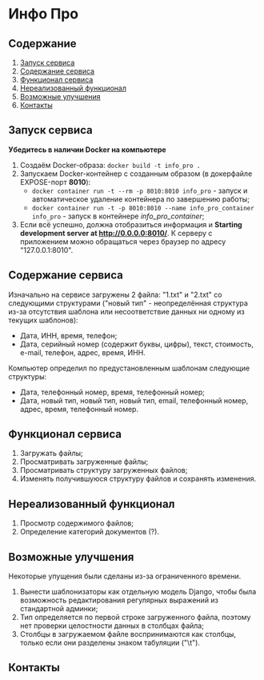 # Инфо Про

## Содержание

1. [Запуск сервиса](#setup)
2. [Содержание сервиса](#contents)
3. [Функционал сервиса](#features)
4. [Нереализованный функционал](#todo)
5. [Возможные улучшения](#fixes)
6. [Контакты](#contacts)

<a name="setup"></a>
## Запуск сервиса

**Убедитесь в наличии Docker на компьютере**
1. Создаём Docker-образа:
`docker build -t info_pro .`
2. Запускаем Docker-контейнер с созданным образом (в докерфайле EXPOSE-порт **8010**):
    * `docker container run -t --rm -p 8010:8010 info_pro` - запуск и автоматическое удаление контейнера по завершению работы;
    * `docker container run -t -p 8010:8010 --name info_pro_container info_pro` - запуск в контейнере *info_pro_container*;
3. Если всё успешно, должна отобразиться информация и **Starting development server at http://0.0.0.0:8010/**. К серверу с приложением можно обращаться через браузер по адресу "127.0.0.1:8010".

<a name="contents"></a>
## Содержание сервиса

Изначально на сервисе загружены 2 файла: "1.txt" и "2.txt" со следующими структурами ("новый тип" - неопределённая структура из-за отсутствия шаблона или несоответствие данных ни одному из текущих шаблонов):

* Дата, ИНН, время, телефон;
* Дата, серийный номер (содержит буквы, цифры), текст, стоимость, e-mail, телефон, адрес, время, ИНН.

Компьютер определил по предустановленным шаблонам следующие структуры:
* Дата, телефонный номер, время, телефонный номер;
* Дата, новый тип, новый тип, новый тип, email, телефонный номер, адрес, время, телефонный номер.

<a name="features"></a>
## Функционал сервиса

1. Загружать файлы;
2. Просматривать загруженные файлы;
3. Просматривать структуру загруженных файлов;
4. Изменять получившуюся структуру файлов и сохранять изменения.

<a name="todo"></a>
## Нереализованный функционал

1. Просмотр содержимого файлов;
2. Определение категорий документов (?).

<a name="fixes"></a>
## Возможные улучшения

Некоторые упущения были сделаны из-за ограниченного времени.
1. Вынести шаблонизаторы как отдельную модель Django, чтобы была возможность редактирования регулярных выражений из стандартной админки;
2. Тип определяется по первой строке загруженного файла, поэтому нет проверки целостности данных в столбцах файла;
3. Столбцы в загружаемом файле воспринимаются как столбцы, только если они разделены знаком табуляции ("\t").

<a name="contacts"></a>
## Контакты



